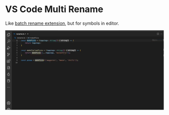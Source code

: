 # VS Code Multi Rename

Like [batch rename extension](https://marketplace.visualstudio.com/items?itemName=JannisX11.batch-rename-extension), but for symbols in editor.

![main-demo](media/main-demo.gif)
